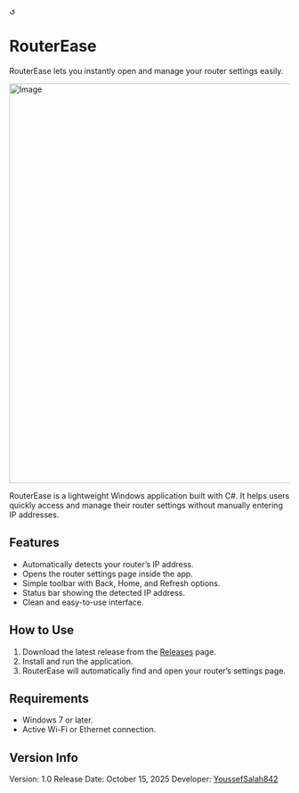 ي
# RouterEase

RouterEase lets you instantly open and manage your router settings easily.

<img width="1183" height="717" alt="Image" src="https://github.com/user-attachments/assets/f8b47add-6ad8-4a19-8569-74d34aca6e87" />


RouterEase is a lightweight Windows application built with C#. It helps users quickly access and manage their router settings without manually entering IP addresses.

## Features

* Automatically detects your router’s IP address.
* Opens the router settings page inside the app.
* Simple toolbar with Back, Home, and Refresh options.
* Status bar showing the detected IP address.
* Clean and easy-to-use interface.

## How to Use

1. Download the latest release from the [Releases]([[../../releases](https://github.com/YoussefSalah842/RouterEase/releases)](https://github.com/YoussefSalah842/RouterEase/releases)) page.
2. Install and run the application.
3. RouterEase will automatically find and open your router’s settings page.

## Requirements

* Windows 7 or later.
* Active Wi-Fi or Ethernet connection.

## Version Info

Version: 1.0
Release Date: October 15, 2025
Developer: [YoussefSalah842](https://github.com/YoussefSalah842)
